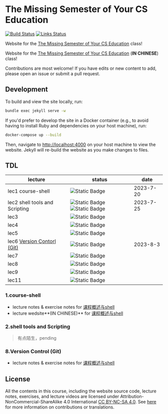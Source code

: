# The Missing Semester of Your CS Education

[![Build Status](https://github.com/missing-semester/missing-semester/workflows/Build/badge.svg)](https://github.com/missing-semester/missing-semester/actions?query=workflow%3ABuild) [![Links Status](https://github.com/missing-semester/missing-semester/workflows/Links/badge.svg)](https://github.com/missing-semester/missing-semester/actions?query=workflow%3ALinks)

Website for the [The Missing Semester of Your CS Education](https://missing.csail.mit.edu/) class!

Website for the [The Missing Semester of Your CS Education](https://missing-semester-cn.github.io/) (**IN CHINESE**) class!

Contributions are most welcome! If you have edits or new content to add, please
open an issue or submit a pull request.

## Development

To build and view the site locally, run:

```bash
bundle exec jekyll serve -w
```

If you'd prefer to develop the site in a Docker container (e.g., to avoid
having to install Ruby and dependencies on your host machine), run:


```bash
docker-compose up --build
```

Then, navigate to <http://localhost:4000> on your host machine to view the
website. Jekyll will re-build the website as you make changes to files.

## TDL

| lecture                                                      | status                                                       | date      |
| ------------------------------------------------------------ | ------------------------------------------------------------ | --------- |
| lec1 course-shell                                            | ![Static Badge](https://img.shields.io/badge/Done-lightgreen) | 2023-7-20 |
| lec2 shell tools and Scripting                               | ![Static Badge](https://img.shields.io/badge/Cancel-ffb6c1) ![Static Badge](https://img.shields.io/badge/Pending-fffdd0) | 2023-7-25 |
| lec3                                                         | ![Static Badge](https://img.shields.io/badge/Not_Started-d3d3d3) |           |
| lec4                                                         | ![Static Badge](https://img.shields.io/badge/Not_Started-d3d3d3) |           |
| lec5                                                         | ![Static Badge](https://img.shields.io/badge/Not_Started-d3d3d3) |           |
| lec6 [Version Contorl (Git)](https://www.bilibili.com/video/BV1Wh4y1s7Lj) | ![Static Badge](https://img.shields.io/badge/In_Progress-lightblue) | 2023-8-3  |
| lec7                                                         | ![Static Badge](https://img.shields.io/badge/Not_Started-d3d3d3) |           |
| lec8                                                         | ![Static Badge](https://img.shields.io/badge/Not_Started-d3d3d3) |           |
| lec9                                                         | ![Static Badge](https://img.shields.io/badge/Not_Started-d3d3d3) |           |
| lec11                                                        | ![Static Badge](https://img.shields.io/badge/Not_Started-d3d3d3) |           |

### 1.course-shell

- lecture notes & exercise notes for [课程概述与shell](./_2020/course-shell.md)
- lecture wedsite**(IN CHINESE)** for [课程概述与shell](https://missing-semester-cn.github.io/2020/course-shell/)

### 2.shell tools and Scripting

> 有点陌生，pending

### 8.Version Control (Git)

- lecture notes & exercise notes for [课程概述与shell](./_2020/course-shell.md)



## License

All the contents in this course, including the website source code, lecture notes, exercises, and lecture videos are licensed under Attribution-NonCommercial-ShareAlike 4.0 International [CC BY-NC-SA 4.0](https://creativecommons.org/licenses/by-nc-sa/4.0/). See [here](https://missing.csail.mit.edu/license) for more information on contributions or translations.

